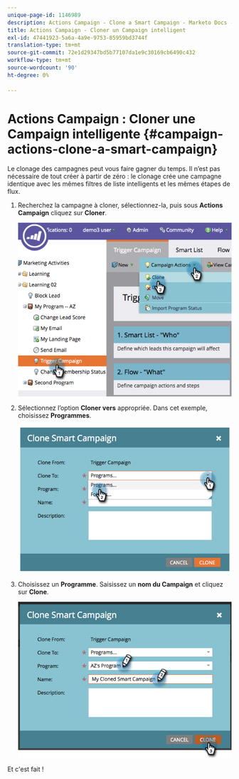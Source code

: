 ```yaml
---
unique-page-id: 1146989
description: Actions Campaign - Clone a Smart Campaign - Marketo Docs - Documentation du produit
title: Actions Campaign - Cloner un Campaign intelligent
exl-id: 47441923-5a6a-4a9e-9753-85959bd3744f
translation-type: tm+mt
source-git-commit: 72e1d29347bd5b77107da1e9c30169cb6490c432
workflow-type: tm+mt
source-wordcount: '90'
ht-degree: 0%

---
```


# Actions Campaign : Cloner une Campaign intelligente {#campaign-actions-clone-a-smart-campaign}

Le clonage des campagnes peut vous faire gagner du temps. Il n’est pas nécessaire de tout créer à partir de zéro : le clonage crée une campagne identique avec les mêmes filtres de liste intelligents et les mêmes étapes de flux.

1. Recherchez la campagne à cloner, sélectionnez-la, puis sous **Actions Campaign** cliquez sur **Cloner**.

   ![](assets/image2014-9-22-13-3a56-3a34.png)

1. Sélectionnez l’option **Cloner vers** appropriée. Dans cet exemple, choisissez **Programmes**.

   ![](assets/image2014-9-22-13-3a56-3a56.png)

1. Choisissez un **Programme**. Saisissez un **nom du Campaign** et cliquez sur **Clone**.

   ![](assets/image2014-9-22-13-3a57-3a9.png)

Et c&#39;est fait !
